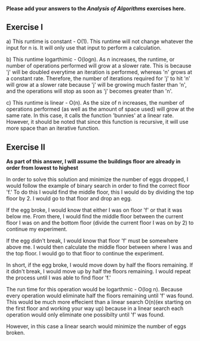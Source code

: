 #### Please add your answers to the ***Analysis of  Algorithms*** exercises here.

## Exercise I

a) This runtime is constant - O(1).  This runtime will not change whatever the input for n is.  It will only use that input to perform a calculation.


b) This runtime logarthimic - O(logn).  As n increases, the runtime, or number of operations performed will grow at a slower rate.  This is because 'j' will be doubled everytime an iteration is performed, whereas 'n' grows at a constant rate.  Therefore, the number of iterations required for 'j' to hit 'n' will grow at a slower rate because 'j' will be growing much faster than 'n', and the operations will stop as soon as 'j' becomes greater than 'n'. 


c)  This runtime is linear - O(n).  As the size of n increases, the number of operations performed (as well as the amount of space used) will grow at the same rate.  In this case, it calls the function 'bunnies' at a linear rate.  However, it should be noted that since this function is recursive, it will use more space than an iterative function.

## Exercise II

**As part of this answer, I will assume the buildings floor are already in order from lowest to highest**

In order to solve this solution and minimize the number of eggs dropped, I would follow the example of binary search in order to find the correct floor 'f.'  To do this I would find the middle floor, this I would do by dividing the top floor by 2.  I would go to that floor and drop an egg.  

If the egg broke, I would know that either I was on floor 'f' or that it was below me.  From there, I would find the middle floor between the current floor I was on and the bottom floor (divide the current floor I was on by 2) to continue my experiment.

If the egg didn't break, I would know that floor 'f' must be somewhere above me.  I would then calculate the middle floor between where I was and the top floor.  I would go to that floor to continue the experiment.  

In short, if the egg broke, I would move down by half the floors remaining.  If it didn't break, I would move up by half the floors remaining.  I would repeat the process until I was able to find floor 'f.' 

The run time for this operation would be logarthmic - O(log n).  Because every operation would eliminate half the floors remaining until 'f' was found.  This would be much more effecient than a linear search O(n)(ex starting on the first floor and working your way up) because in a linear search each operation would only eliminate one possibilty until 'f' was found.  

However, in this case a linear search would minimize the number of eggs broken.  
